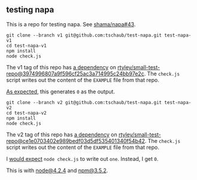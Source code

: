## testing napa

This is a repo for testing napa.  See [shama/napa#43](https://github.com/shama/napa/pull/43#issuecomment-179544457).

```
git clone --branch v1 git@github.com:tschaub/test-napa.git test-napa-v1
cd test-napa-v1
npm install
node check.js
```

The v1 tag of this repo has [a dependency](https://github.com/tschaub/test-napa/blob/v1/package.json#L10) on [rtyley/small-test-repo@3974996807a9f596cf25ac3a714995c24bb97e2c](https://github.com/rtyley/small-test-repo/commit/3974996807a9f596cf25ac3a714995c24bb97e2c).  The `check.js` script writes out the content of the `EXAMPLE` file from that repo.

[As expected](https://github.com/rtyley/small-test-repo/blob/3974996807a9f596cf25ac3a714995c24bb97e2c/EXAMPLE), this generates `0` as the output.

```
git clone --branch v2 git@github.com:tschaub/test-napa.git test-napa-v2
cd test-napa-v2
npm install
node check.js
```

The v2 tag of this repo has [a dependency](https://github.com/tschaub/test-napa/blob/v2/package.json#L10) on [rtyley/small-test-repo@ce1e0703402e989bedf03d5df535401340f54b42](https://github.com/rtyley/small-test-repo/commit/ce1e0703402e989bedf03d5df535401340f54b42).  The `check.js` script writes out the content of the `EXAMPLE` file from that repo.

I [would expect](https://github.com/rtyley/small-test-repo/blob/ce1e0703402e989bedf03d5df535401340f54b42/EXAMPLE) `node check.js` to write out `one`.  Instead, I get `0`.

This is with node@4.2.4 and npm@3.5.2.
